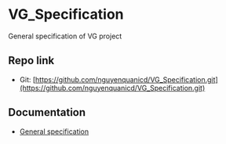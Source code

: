 # VG_Specification
General specification of VG project

## Repo link

- Git: [https://github.com/nguyenquanicd/VG_Specification.git](https://github.com/nguyenquanicd/VG_Specification.git)

## Documentation
- [General specification](https://github.com/nguyenquanicd/VG_Specification/blob/master/001_General_Spec/VG_General_spec.doc)  


